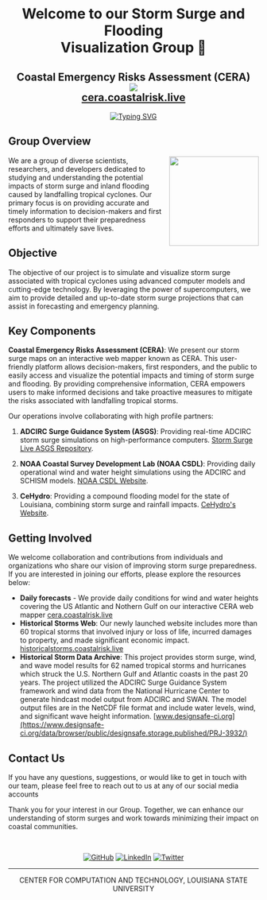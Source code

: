 
<h1 align="center">
Welcome to our Storm Surge and Flooding <br/>
Visualization Group 👋
</h1>
</h2>
<h2 align="center">
		Coastal Emergency Risks Assessment (CERA) <br/>
		<img src="https://i.imgur.com/zwjZCkt.png">  <br/> <a href="https://cera.coastalrisk.live/">cera.coastalrisk.live</a>
</h2>
<p align="center">
  <a href="https://git.io/typing-svg"><img src="https://readme-typing-svg.demolab.com?font=Fira+Code&size=25&duration=4000&pause=1000&color=42BBE6&background=42BBE600&multiline=true&width=340&height=100-&lines=VISUALIZE%3A+the+numbers.;ASSESS%3A+the+situation.;DECIDE%3A+the+next+move." alt="Typing SVG" /></a>
</p>

## Group Overview
<picture> <img align="right" src="https://github.com/7oSkaaa/7oSkaaa/blob/main/Images/Right_Side.gif?raw=true" width = 180px></picture>
We are a group of diverse scientists, researchers, and developers dedicated to studying and understanding the potential impacts of storm surge and inland flooding caused by landfalling tropical cyclones. Our primary focus is on providing accurate and timely information to decision-makers and first responders to support their preparedness efforts and ultimately save lives.

   
## Objective

The objective of our project is to simulate and visualize storm surge associated with tropical cyclones using advanced computer models and cutting-edge technology. By leveraging the power of supercomputers, we aim to provide detailed and up-to-date storm surge projections that can assist in forecasting and emergency planning.

## Key Components

**Coastal Emergency Risks Assessment (CERA)**: We present our storm surge maps on an interactive web mapper known as CERA. This user-friendly platform allows decision-makers, first responders, and the public to easily access and visualize the potential impacts and timing of storm surge and flooding. By providing comprehensive information, CERA empowers users to make informed decisions and take proactive measures to mitigate the risks associated with landfalling tropical storms.

Our operations involve collaborating  with high profile partners:

1. **ADCIRC Surge Guidance System (ASGS)**: Providing real-time ADCIRC storm surge simulations on high-performance computers. [Storm Surge Live ASGS Repository](https://github.com/StormSurgeLive/asgs).

2. **NOAA Coastal Survey Development Lab (NOAA CSDL)**: Providing daily operational wind and water height simulations using the ADCIRC and SCHISM models. [NOAA CSDL Website](https://tidesandcurrents.noaa.gov/csdl.html).

3. **CeHydro**: Providing a compound flooding model for the state of Louisiana, combining storm surge and rainfall impacts. [CeHydro's Website](http://www.cehydro.com/).
   
## Getting Involved

We welcome collaboration and contributions from individuals and organizations who share our vision of improving storm surge preparedness. If you are interested in joining our efforts, please explore the resources below:

<!--- **Code Repository**: Our GitHub repository houses several tutorials for storm surge visualization. You can find the latest code, documentation, and instructions for getting started at [CERA Contouring Matplotlib](https://github.com/CERA-GROUP/CERA_Contouring_Matplotlib).-->
- **Daily forecasts** - We provide daily conditions for wind and water heights covering the US Atlantic and Nothern Gulf on our interactive CERA web mapper [cera.coastalrisk.live](https://cera.coastalrisk.live/)
- **Historical Storms Web**: Our newly launched website includes more than 60 tropical storms that involved injury or loss of life, incurred damages to property, and made significant economic impact. [historicalstorms.coastalrisk.live](https://historicalstorms.coastalrisk.live/)
- **Historical Storm Data Archive**: This project provides storm surge, wind, and wave model results for 62 named tropical storms and hurricanes which struck the U.S. Northern Gulf and Atlantic coasts in the past 20 years. The project utilized the ADCIRC Surge Guidance System framework and wind data from the National Hurricane Center to generate hindcast model output from ADCIRC and SWAN. The model output files are in the NetCDF file format and include water levels, wind, and significant wave height information. [www.designsafe-ci.org](https://www.designsafe-ci.org/data/browser/public/designsafe.storage.published/PRJ-3932/)

## Contact Us

If you have any questions, suggestions, or would like to get in touch with our team, please feel free to reach out to us at  any of our social media accounts

Thank you for your interest in our Group. Together, we can enhance our understanding of storm surges and work towards minimizing their impact on coastal communities.

<br>
<p align="center">
	<a href="https://github.com/CERA-GROUP"><img src="https://img.shields.io/badge/GitHub-100000?style=for-the-badge&logo=github&logoColor=white" alt="GitHub"/></a>
	<a href="https://www.linkedin.com/company/coastal-emergency-risks-assessment/"><img src="https://img.shields.io/badge/LinkedIn-0077B5?style=for-the-badge&logo=linkedin&logoColor=white" alt="LinkedIn"/></a>
    <a href="https://twitter.com/CERAStormSurge"><img src="https://img.shields.io/badge/Twitter-1DA1F2?style=for-the-badge&logo=twitter&logoColor=white" alt="Twitter"/></a>
</p>

---
<p align="center">
  CENTER FOR COMPUTATION AND TECHNOLOGY, LOUISIANA STATE UNIVERSITY
</p>
